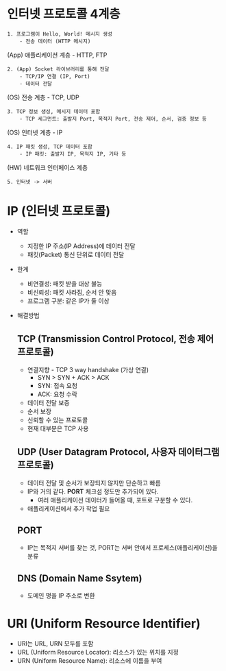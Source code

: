 # 인터넷 프로토콜 4계층

    1. 프로그램이 Hello, World! 메시지 생성
        - 전송 데이터 (HTTP 메시지)

(App) 애플리케이션 계층 - HTTP, FTP

    2. (App) Socket 라이브러리를 통해 전달
        - TCP/IP 연결 (IP, Port)
        - 데이터 전달

(OS) 전송 계층 - TCP, UDP

    3. TCP 정보 생성, 메시지 데이터 포함
        - TCP 세그먼트: 출발지 Port, 목적지 Port, 전송 제어, 순서, 검증 정보 등

(OS) 인터넷 계층 - IP

    4. IP 패킷 생성, TCP 데이터 포함
        - IP 패킷: 출발지 IP, 목적지 IP, 기타 등

(HW) 네트워크 인터페이스 계층

    5. 인터넷 -> 서버

# IP (인터넷 프로토콜)

- 역할

  - 지정한 IP 주소(IP Address)에 데이터 전달
  - 패킷(Packet) 통신 단위로 데이터 전달

- 한계

  - 비연결성: 패킷 받을 대상 불능
  - 비신뢰성: 패킷 사라짐, 순서 안 맞음
  - 프로그램 구분: 같은 IP가 둘 이상

- 해결방법

  ## TCP (Transmission Control Protocol, 전송 제어 프로토콜)

  - 연결지향 - TCP 3 way handshake (가상 연결)
    - SYN > SYN + ACK > ACK
    - SYN: 접속 요청
    - ACK: 요청 수락
  - 데이터 전달 보증
  - 순서 보장
  - 신뢰할 수 있는 프로토콜
  - 현재 대부분은 TCP 사용

  ## UDP (User Datagram Protocol, 사용자 데이터그램 프로토콜)

  - 데이터 전달 및 순서가 보장되지 않지만 단순하고 빠름
  - IP와 거의 같다. **PORT** 체크섬 정도만 추가되어 있다.
    - 여러 애플리케이션 데이터가 들어올 때, 포트로 구분할 수 있다.
  - 애플리케이션에서 추가 작업 필요

  ## PORT

  - IP는 목적지 서버를 찾는 것, PORT는 서버 안에서 프로세스(애플리케이션)을 분류

  ## DNS (Domain Name Ssytem)

  - 도메인 명을 IP 주소로 변환

# URI (Uniform Resource Identifier)

- URI는 URL, URN 모두를 포함
- URL (Uniform Resource Locator): 리소스가 있는 위치를 지정
- URN (Uniform Resource Name): 리소스에 이름을 부여
